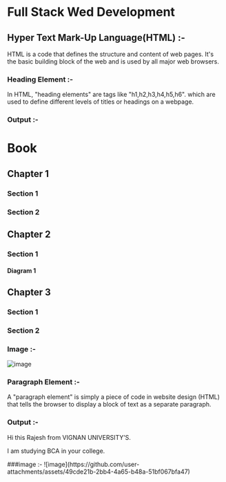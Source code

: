 
# Full Stack Wed Development

## Hyper Text Mark-Up Language(HTML) :-
HTML is a code that defines the structure and content of web pages. It's the basic building block of the web and is used by all major web browsers. 

### Heading Element :-
In HTML, "heading elements" are tags like "h1,h2,h3,h4,h5,h6". which are used to define different levels of titles or headings on a webpage.

### Output :-
<h1>Book</h1>
<h2>Chapter 1</h2>
<h3>Section 1</h3>
<h3>Section 2</h3>
<h2>Chapter 2</h2>
<h3>Section 1</h3>
<h4>Diagram 1</h4>
<h2>Chapter 3</h2>
<h3>Section 1</h3>
<h3>Section 2</h3>


### Image :-
![image](https://github.com/user-attachments/assets/014c4042-4f20-46e3-9c5c-4d7733b74c7e)


### Paragraph Element :-
A "paragraph element" is simply a piece of code in website design (HTML) that tells the browser to display a block of text as a separate paragraph.
### 	Output :-
<p> Hi this Rajesh from VIGNAN UNIVERSITY’S.</p><p>I am studying BCA in your college. </p>
###image :-
![image](https://github.com/user-attachments/assets/49cde21b-2bb4-4a65-b48a-51bf067bfa47)
